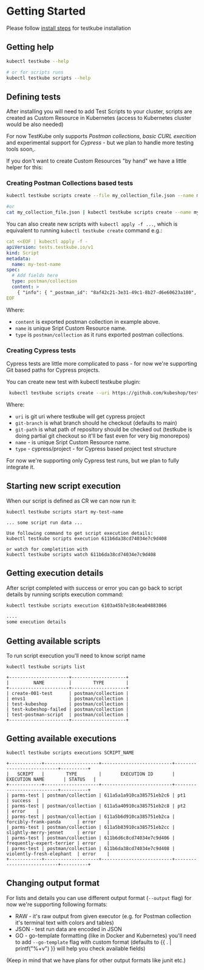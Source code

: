 # Getting Started 

Please follow [install steps](/docs/installing.md) for testkube installation

## Getting help 

```sh
kubectl testkube --help 

# or for scripts runs
kubectl testkube scripts --help 
```

## Defining tests

After installing you will need to add Test Scripts to your cluster, scripts are created as Custom Resource in Kubernetes
(access to Kubernetes cluster would be also needed)

For now TestKube only supports  *Postman collections*, *basic CURL execition* and experimental support for *Cypress* - but we plan to handle more testing tools soon,.

If you don't want to create Custom Resources "by hand" we have a little helper for this: 

### Creating Postman Collections based tests

```sh
kubectl testkube scripts create --file my_collection_file.json --name my-test-name

#or 
cat my_collection_file.json | kubectl testkube scripts create --name my-test-name
```

You can also create new scripts with `kubectl apply -f ...`, 
which is equivalent to running `kubectl testkube create` command e.g.:

```yaml
cat <<EOF | kubectl apply -f -
apiVersion: tests.testkube.io/v1
kind: Script
metadata:
  name: my-test-name
spec:
  # Add fields here
  type: postman/collection
  content: >
    { "info": { "_postman_id": "8af42c21-3e31-49c1-8b27-d6e60623a180", "name": "Kubeshop", "schema": "https://schema.getpostman.com/json/collection/v2.1.0/collection.json" }, "item": [ { "name": "Home", "event": [ { "listen": "test", "script": { "exec": [ "pm.test(\"Body matches string\", function () {", "    pm.expect(pm.response.text()).to.include(\"K8s Accelerator\");", "});" ], "type": "text/javascript" } } ], "request": { "method": "GET", "header": [], "url": { "raw": "https://kubeshop.io/", "protocol": "https", "host": [ "kubeshop", "io" ], "path": [ "" ] } }, "response": [] }, { "name": "Team", "event": [ { "listen": "test", "script": { "exec": [ "pm.test(\"Status code is 200\", function () {", "    pm.response.to.have.status(200);", "});", "", "pm.test(\"Body matches string\", function () {", "    pm.expect(pm.response.text()).to.include(\"Jacek Wysocki\");", "});" ], "type": "text/javascript" } } ], "request": { "method": "GET", "header": [], "url": { "raw": "https://kubeshop.io/our-team", "protocol": "https", "host": [ "kubeshop", "io" ], "path": [ "our-team" ] } }, "response": [] } ] }
EOF
```

Where:

- `content` is exported postman collection in example above. 
- `name` is unique Sript Custom Resource name. 
- `type` is `postman/collection` as it runs exported postman collections.

### Creating Cypress tests

Cypress tests are little more complicated to pass - for now we're supporting Git based paths for Cypress projects.

You can create new test with kubectl testkube plugin: 

```sh
 kubectl testkube scripts create --uri https://github.com/kubeshop/testkube-executor-cypress.git --git-branch jacek/feature/git-checkout --git-path examples --name test-name --type cypress/project
```

Where: 
- `uri` is git uri where testkube will get cypress project
- `git-branch` is what branch should he checkout (defaults to main)
- `git-path` is what path of repository should be checked out (testkube is doing partial git checkout so it'll be fast even for very big monorepos)
- `name` - is unique Sript Custom Resource name. 
- `type` - cypress/project - for Cypress based project test structure

For now we're supporting only Cypress test runs, but we plan to fully integrate it.


## Starting new script execution 

When our script is defined as CR we can now run it: 
```shell
kubectl testkube scripts start my-test-name 

... some script run data ...

Use following command to get script execution details:
kubectl testkube scripts execution 611b6da38cd74034e7c9d408

or watch for completition with
kubectl testkube scripts watch 611b6da38cd74034e7c9d408

```

## Getting execution details
After script completed with success or error you can go back to script details by running 
scripts execution command:

```sh
kubectl testkube scripts execution 6103a45b7e18c4ea04883866

....
some execution details
```

## Getting available scripts

To run script execution you'll need to know script name

```shell
kubectl testkube scripts list

+----------------------+--------------------+
|         NAME         |        TYPE        |
+----------------------+--------------------+
| create-001-test      | postman/collection |
| envs1                | postman/collection |
| test-kubeshop        | postman/collection |
| test-kubeshop-failed | postman/collection |
| test-postman-script  | postman/collection |
+----------------------+--------------------+

```
 
## Getting available executions

```shell
kubectl testkube scripts executions SCRIPT_NAME

+------------+--------------------+--------------------------+---------------------------+----------+
|   SCRIPT   |        TYPE        |       EXECUTION ID       |      EXECUTION NAME       | STATUS   |
+------------+--------------------+--------------------------+---------------------------+----------+
| parms-test | postman/collection | 611a5a1a910ca385751eb2c6 | pt1                       | success  |
| parms-test | postman/collection | 611a5a40910ca385751eb2c8 | pt2                       | error    |
| parms-test | postman/collection | 611a5b6d910ca385751eb2ca | forcibly-frank-panda      | error    |
| parms-test | postman/collection | 611a5b83910ca385751eb2cc | slightly-merry-jennet     | error    |
| parms-test | postman/collection | 611b6d6c8cd74034e7c9d406 | frequently-expert-terrier | error    |
| parms-test | postman/collection | 611b6da38cd74034e7c9d408 | violently-fresh-elephant  | error    |
+------------+--------------------+--------------------------+---------------------------+----------+
```

## Changing output format

For lists and details you can use different output format (`--output` flag) for now we're supporting following formats:

- RAW - it's raw output from given executor (e.g. for Postman collection it's terminal text with colors and tables)
- JSON - test run data are encoded in JSON 
- GO - go-template formatting (like in Docker and Kubernetes) you'll need to add `--go-template` flag with custom format (defaults to {{ . | printf("%+v") }} will help you check available fields) 

(Keep in mind that we have plans for other output formats like junit etc.)

